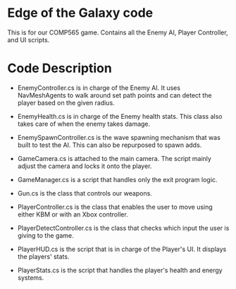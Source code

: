 # Edge of the Galaxy code
This is for our COMP565 game. Contains all the Enemy AI, Player Controller, and UI scripts.

# Code Description

* EnemyController.cs is in charge of the Enemy AI. It uses NavMeshAgents to walk around set path points and can detect the player based on the given radius.

* EnemyHealth.cs is in charge of the Enemy health stats. This class also takes care of when the enemy takes damage.

* EnemySpawnController.cs is the wave spawning mechanism that was built to test the AI. This can also be repurposed to spawn adds.

* GameCamera.cs is attached to the main camera. The script mainly adjust the camera and locks it onto the player.

* GameManager.cs is a script that handles only the exit program logic.

* Gun.cs is the class that controls our weapons.

* PlayerController.cs is the class that enables the user to move using either KBM or with an Xbox controller.

* PlayerDetectController.cs is the class that checks which input the user is giving to the game.

* PlayerHUD.cs is the script that is in charge of the Player's UI. It displays the players' stats.

* PlayerStats.cs is the script that handles the player's health and energy systems.
